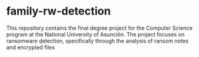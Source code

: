 # family-rw-detection

This repository contains the final degree project for the Computer Science program at the National University of Asunción. The project focuses on ransomware detection, specifically through the analysis of ransom notes and encrypted files
